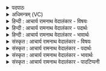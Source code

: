 <details><summary>पदपाठः</summary>

यः। ओ꣡जि꣢꣯ष्ठः। तम्। आ। भ꣣र। प꣡व꣢꣯मान। श्र꣣वा꣡य्य꣢म्। यः। प꣡ञ्च꣢꣯। च꣣र्षणीः꣢। अ꣣भि꣢। र꣣यि꣢म्। ये꣡न꣢꣯। व꣡ना꣢꣯महे। ८२०।
</details>

<details><summary>अधिमन्त्रम् (VC)</summary>

- पवमानः सोमः
- नहुषो मानवः
- अनुष्टुप्
- गान्धारः
</details>

<details><summary>हिन्दी : आचार्य रामनाथ वेदालंकार - विषयः</summary>

अगले मन्त्र में परमात्मा और आचार्य को कहा जा रहा है।
</details>

<details><summary>हिन्दी : आचार्य रामनाथ वेदालंकार - पदार्थः</summary>

पदार्थान्वयभाषाः -  हे (पवमान) पवित्रकर्त्ता परमात्मन् वा आचार्य (यः) जो आपका (ओजिष्ठः) अतिशय ओजस्वी आनन्दरस वा ज्ञानरस है,(तम्) उस (श्रवाय्यम्) यश के हेतु रस को (आ भर) प्रदान कीजिए, (यः) जो आनन्द-रस या ज्ञान-रस (पञ्च चर्षणीः) पाँच ज्ञान की साधन इन्द्रियों को या पाँच प्राणों को (अभि) अभिव्याप्त कर लेवे और (येन) जिस आनन्द-रस वा ज्ञान-रस से,हम (रयिम्) भौतिक और आध्यात्मिक धन को (वनामहे) प्राप्त करें ॥३॥
</details>

<details><summary>हिन्दी : आचार्य रामनाथ वेदालंकार - भावार्थः</summary>

भावार्थभाषाः -  जैसे परमात्मा अपने उपासक को ऐसा आनन्द प्रदान करता है,जिससे वह दिव्य सम्पत्ति पा लेता है,वैसे ही गुरुओं को चाहिए कि वे विद्यार्थियों को वैसा ज्ञान देवें जिससे धन कमाना सुलभ हो ॥३॥
</details>

<details><summary>संस्कृत : आचार्य रामनाथ वेदालंकार - विषयः</summary>

अथ परमात्मानमाचार्यं च प्राह।
</details>

<details><summary>संस्कृत : आचार्य रामनाथ वेदालंकार - पदार्थः</summary>

पदार्थान्वयभाषाः -  हे (पवमान) पवित्रकर्त्तः परमात्मन् आचार्य वा ! (यः) यः त्वदीयः (ओजिष्ठः) ओजस्वितमः आनन्दरसः ज्ञानरसो वा अस्ति(तम् श्रवाय्यम्) तं यशोहेतुकं रसम्।[श्रावयतीति श्रवाय्यः। शृणोतेः‘श्रुदक्षिस्पृहिभ्य आय्यः।’उ० ३।९६ इति आय्यप्रत्ययः।] (आ भर) आ हर, (यः) आनन्दरसो ज्ञानरसो वा (पञ्च चर्षणीः२) पञ्च ज्ञानसाधनानि इन्द्रियाणि पञ्च प्राणान् वा (अभि) अभिव्याप्नुयात् (येन) आनन्दरसेन ज्ञानरसेन वा,वयम् (रयिम्) भौतिकम् आध्यात्मिकं च धनम् (वनामहे) सम्भजामहे ॥३॥
</details>

<details><summary>संस्कृत : आचार्य रामनाथ वेदालंकार - भावार्थः</summary>

भावार्थभाषाः -  यथा परमात्मा स्वोपासकाय तादृशमानन्दं प्रयच्छति येन स दिव्यां सम्पदं लभते तथैव गुरुभिर्विद्यार्थिभ्यस्तादृशं ज्ञानं देयं येन धनार्जनं सुलभं स्यात् ॥३॥
</details>

<details><summary>संस्कृत : आचार्य रामनाथ वेदालंकार - पादटिप्पनी</summary>

टिप्पणी:   १. ऋ० ९।१०१।९, ‘वना॑महे’ इत्यत्र ‘वनामहै’ इति पाठः। २. पञ्च चर्षणीः पञ्च जनान् निषादपञ्चमान् चतुरो वर्णान्—इति सा०। चर्षणयो मनुष्याः। चत्वारो महर्त्विजः, पञ्चमो यजमानः—इति वि०।
</details>